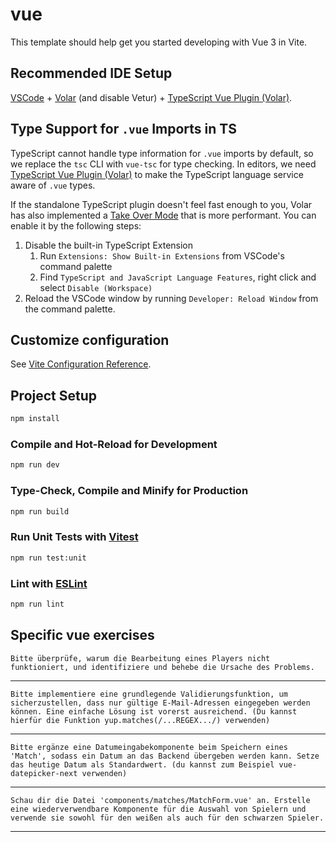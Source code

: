 # vue

This template should help get you started developing with Vue 3 in Vite.

## Recommended IDE Setup

[VSCode](https://code.visualstudio.com/) + [Volar](https://marketplace.visualstudio.com/items?itemName=Vue.volar) (and disable Vetur) + [TypeScript Vue Plugin (Volar)](https://marketplace.visualstudio.com/items?itemName=Vue.vscode-typescript-vue-plugin).

## Type Support for `.vue` Imports in TS

TypeScript cannot handle type information for `.vue` imports by default, so we replace the `tsc` CLI with `vue-tsc` for type checking. In editors, we need [TypeScript Vue Plugin (Volar)](https://marketplace.visualstudio.com/items?itemName=Vue.vscode-typescript-vue-plugin) to make the TypeScript language service aware of `.vue` types.

If the standalone TypeScript plugin doesn't feel fast enough to you, Volar has also implemented a [Take Over Mode](https://github.com/johnsoncodehk/volar/discussions/471#discussioncomment-1361669) that is more performant. You can enable it by the following steps:

1. Disable the built-in TypeScript Extension
    1) Run `Extensions: Show Built-in Extensions` from VSCode's command palette
    2) Find `TypeScript and JavaScript Language Features`, right click and select `Disable (Workspace)`
2. Reload the VSCode window by running `Developer: Reload Window` from the command palette.

## Customize configuration

See [Vite Configuration Reference](https://vitejs.dev/config/).

## Project Setup

```sh
npm install
```

### Compile and Hot-Reload for Development

```sh
npm run dev
```

### Type-Check, Compile and Minify for Production

```sh
npm run build
```

### Run Unit Tests with [Vitest](https://vitest.dev/)

```sh
npm run test:unit
```

### Lint with [ESLint](https://eslint.org/)

```sh
npm run lint
```

## Specific vue exercises


```
Bitte überprüfe, warum die Bearbeitung eines Players nicht funktioniert, und identifiziere und behebe die Ursache des Problems.
```

---

```
Bitte implementiere eine grundlegende Validierungsfunktion, um sicherzustellen, dass nur gültige E-Mail-Adressen eingegeben werden können. Eine einfache Lösung ist vorerst ausreichend. (Du kannst hierfür die Funktion yup.matches(/...REGEX.../) verwenden)
```

---

```
Bitte ergänze eine Datumeingabekomponente beim Speichern eines 'Match', sodass ein Datum an das Backend übergeben werden kann. Setze das heutige Datum als Standardwert. (du kannst zum Beispiel vue-datepicker-next verwenden)
```

---

```
Schau dir die Datei 'components/matches/MatchForm.vue' an. Erstelle eine wiederverwendbare Komponente für die Auswahl von Spielern und verwende sie sowohl für den weißen als auch für den schwarzen Spieler.
```

---
